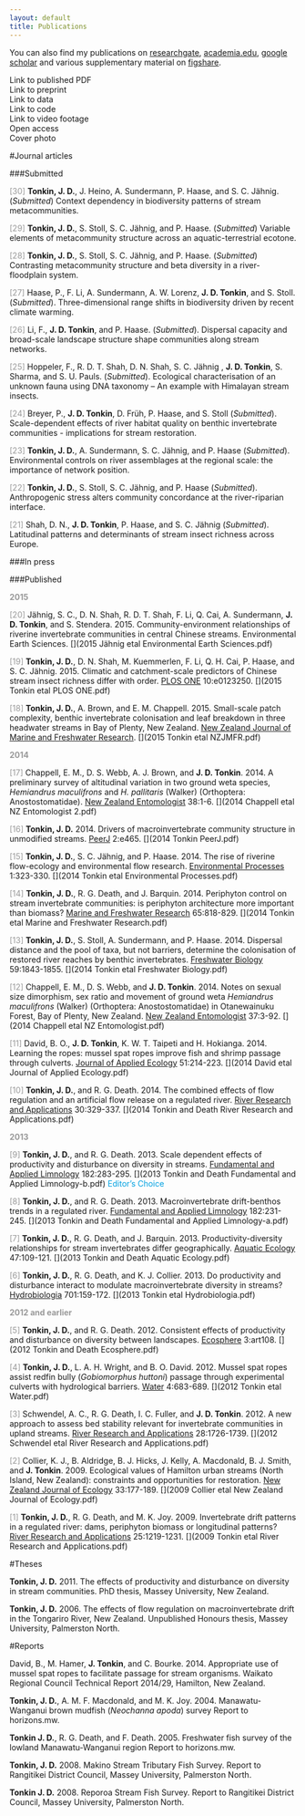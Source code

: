 ```yaml
---
layout: default
title: Publications
---
```




<!--
#00a1e1 - blue
#e14000 - orange
#999 - grey
#333 - black

[<i class="fa fa-fw fa-file"></i>]() 
[<i class="fa fa-fw fa-file-o"></i>]() 
[<i class="fa fa-fw fa-file-video-o"></i>]() 
[<i class="fa fa-fw fa-file-text"></i>]()  
[<i class="fa fa-fw fa-file-text-o"></i>]
[<i class="fa fa-fw fa-file-code-o"></i>]
[<i class="fa fa-fw fa-file-pdf-o"></i>]
[<i class="fa fa-fw fa-files-o"></i>]
[<i class="fa fa-fw fa-database"></i>]
[<i class="fa fa-fw fa-files-o"></i>]
[<i class="fa fa-fw fa-code"></i>]
[<i class="fa fa-fw fa-table"></i>]


<a href="http://dx.doi.org/" target="_blank"></a>
-->

You can also find my publications on [researchgate](https://www.researchgate.net/profile/Jonathan_Tonkin/), [academia.edu](http://senckenberg.academia.edu/JonathanTonkin), [google scholar](http://scholar.google.co.nz/citations?user=Mtn0TIwAAAAJ&hl=en) and various supplementary material on [figshare](http://figshare.com/authors/Jonathan%20D%20Tonkin/277559). 

<span style="color:#e14000"><i class="fa fa-fw fa-file-pdf-o"></i></span> Link to published PDF  
<span style="color:#e14000"><i class="fa fa-fw fa-file-text-o"></i></span> Link to preprint  
<span style="color:#e14000"><i class="fa fa-fw fa-table"></i></span> Link to data  
<span style="color:#e14000"><i class="fa fa-fw fa-code"></i></span> Link to code  
<span style="color:#e14000"><i class="fa fa-fw fa-file-video-o"></i></span> Link to video footage  
<span style="color:#00a1e1"><i class="fa fa-fw fa-unlock"></i></span> Open access  
<span style="color:#00a1e1"><i class="fa fa-fw fa-photo"></i></span> Cover photo  

#Journal articles  

###Submitted

<span style="color:#999">[30]</span> **Tonkin, J. D.**, J. Heino, A. Sundermann, P. Haase, and S. C. Jähnig. (*Submitted*) Context dependency in biodiversity patterns of stream metacommunities. [<i class="fa fa-fw fa-file-text-o"></i>](https://dx.doi.org/10.7287/peerj.preprints.1040v1)

<span style="color:#999">[29]</span> **Tonkin, J. D.**, S. Stoll, S. C. Jähnig, and P. Haase. (*Submitted*) Variable elements of metacommunity structure across an aquatic-terrestrial ecotone. [<i class="fa fa-fw fa-file-text-o"></i>](https://dx.doi.org/10.7287/peerj.preprints.1026v1)

<span style="color:#999">[28]</span> **Tonkin, J. D.**, S. Stoll, S. C. Jähnig, and P. Haase. (*Submitted*) Contrasting metacommunity structure and beta diversity in a river-floodplain system.

<span style="color:#999">[27]</span> Haase, P., F. Li, A. Sundermann, A. W. Lorenz, **J. D. Tonkin**, and S. Stoll. (*Submitted*). Three-dimensional range shifts in biodiversity driven by recent climate warming. [<i class="fa fa-fw fa-file-text-o"></i>](https://dx.doi.org/10.7287/peerj.preprints.1034v1)

<span style="color:#999">[26]</span> Li, F., **J. D. Tonkin**, and P. Haase. (*Submitted*). Dispersal capacity and broad-scale landscape structure shape communities along stream networks.

<span style="color:#999">[25]</span> Hoppeler, F., R. D. T. Shah, D. N. Shah, S. C. Jähnig , **J. D. Tonkin**, S. Sharma, and S. U. Pauls. (*Submitted*). Ecological characterisation of an unknown fauna using DNA taxonomy – An example with Himalayan stream insects.

<span style="color:#999">[24]</span> Breyer, P., **J. D. Tonkin**, D. Früh, P. Haase, and S. Stoll (*Submitted*). Scale-dependent effects of river habitat quality on benthic invertebrate communities - implications for stream restoration.

<span style="color:#999">[23]</span> **Tonkin, J. D.**, A. Sundermann, S. C. Jähnig, and P. Haase (*Submitted*). Environmental controls on river assemblages at the regional scale: the importance of network position. 

<span style="color:#999">[22]</span> **Tonkin, J. D.**, S. Stoll, S. C. Jähnig, and P. Haase (*Submitted*). Anthropogenic stress alters community concordance at the river-riparian interface. [<i class="fa fa-fw fa-file-text-o"></i>](https://dx.doi.org/10.7287/peerj.preprints.798v1)

<span style="color:#999">[21]</span> Shah, D. N., **J. D. Tonkin**, P. Haase, and S. C. Jähnig (*Submitted*). Latitudinal patterns and determinants of stream insect richness across Europe.

###In press

###Published

**<span style="color:#999">2015</span>**  

<span style="color:#999">[20]</span> Jähnig, S. C., D. N. Shah, R. D. T. Shah, F. Li,  Q. Cai, A. Sundermann, **J. D. Tonkin**, and S. Stendera. 2015. Community-environment relationships of riverine invertebrate communities in central Chinese streams. Environmental Earth Sciences.<a href="http://dx.doi.org/10.1007/s12665-015-4466-8" target="_blank"></a> [<i class="fa fa-fw fa-file-pdf-o"></i>](2015 Jähnig etal Environmental Earth Sciences.pdf)

<span style="color:#999">[19]</span> **Tonkin, J. D.**, D. N. Shah, M. Kuemmerlen, F. Li, Q. H. Cai, P. Haase, and S. C. Jähnig. 2015. Climatic and catchment-scale predictors of Chinese stream insect richness differ with order. <a href="http://dx.doi.org/10.1371/journal.pone.0123250" target="_blank">PLOS ONE</a> 10:e0123250. [<i class="fa fa-fw fa-file-pdf-o"></i>](2015 Tonkin etal PLOS ONE.pdf)[<i class="fa fa-fw fa-table"></i>](http://dx.doi.org/10.6084/m9.figshare.1305679)<span style="color:#00a1e1"><i class="fa fa-fw fa-unlock"></i></span>

<span style="color:#999">[18]</span> **Tonkin, J. D.**, A. Brown, and E. M. Chappell. 2015. Small-scale patch complexity, benthic invertebrate colonisation and leaf breakdown in three headwater streams in Bay of Plenty, New Zealand. <a href="http://dx.doi.org/10.1080/00288330.2014.980748" target="_blank">New Zealand Journal of Marine and Freshwater Research</a>. [<i class="fa fa-fw fa-file-pdf-o"></i>](2015 Tonkin etal NZJMFR.pdf)

**<span style="color:#999">2014</span>**

<span style="color:#999">[17]</span> Chappell, E. M., D. S. Webb, A. J. Brown, and **J. D. Tonkin**. 2014. A preliminary survey of altitudinal variation in two ground weta species, *Hemiandrus maculifrons* and *H. pallitaris* (Walker) (Orthoptera: Anostostomatidae). <a href="http://dx.doi.org/10.1080/00779962.2014.922234" target="_blank">New Zealand Entomologist</a> 38:1-6. [<i class="fa fa-fw fa-file-pdf-o"></i>](2014 Chappell etal NZ Entomologist 2.pdf)

<span style="color:#999">[16]</span> **Tonkin, J. D.** 2014. Drivers of macroinvertebrate community structure in unmodified streams. <a href="https://dx.doi.org/10.7717/peerj.465" target="_blank">PeerJ</a> 2:e465. [<i class="fa fa-fw fa-file-pdf-o"></i>](2014 Tonkin PeerJ.pdf)[<i class="fa fa-fw fa-table"></i>](http://dx.doi.org/10.6084/m9.figshare.979303)[<i class="fa fa-fw fa-table"></i>](http://dx.doi.org/10.6084/m9.figshare.979302)<span style="color:#00a1e1"><i class="fa fa-fw fa-unlock"></i></span>

<span style="color:#999">[15]</span> **Tonkin, J. D.**, S. C. Jähnig, and P. Haase. 2014. The rise of riverine flow-ecology and environmental flow research. <a href="http://dx.doi.org/10.1007/s40710-014-0024-8" target="_blank">Environmental Processes</a> 1:323-330. [<i class="fa fa-fw fa-file-pdf-o"></i>](2014 Tonkin etal Environmental Processes.pdf)

<span style="color:#999">[14]</span> **Tonkin, J. D.**, R. G. Death, and J. Barquin. 2014. Periphyton control on stream invertebrate communities: is periphyton architecture more important than biomass? <a href="http://dx.doi.org/10.1071/MF13271" target="_blank">Marine and Freshwater Research</a> 65:818-829. [<i class="fa fa-fw fa-file-pdf-o"></i>](2014 Tonkin etal Marine and Freshwater Research.pdf)<span style="color:#00a1e1"><i class="fa fa-fw fa-photo"></i></span>

<span style="color:#999">[13]</span> **Tonkin, J. D.**, S. Stoll, A. Sundermann, and P. Haase. 2014. Dispersal distance and the pool of taxa, but not barriers, determine the colonisation of restored river reaches by benthic invertebrates. <a href="http://dx.doi.org/10.1111/fwb.12387" target="_blank">Freshwater Biology</a> 59:1843-1855. [<i class="fa fa-fw fa-file-pdf-o"></i>](2014 Tonkin etal Freshwater Biology.pdf)

<span style="color:#999">[12]</span> Chappell, E. M., D. S. Webb, and **J. D. Tonkin**. 2014. Notes on sexual size dimorphism, sex ratio and movement of ground weta *Hemiandrus maculifrons* (Walker) (Orthoptera: Anostostomatidae) in Otanewainuku Forest, Bay of Plenty, New Zealand. <a href="http://dx.doi.org/10.1080/00779962.2013.856377" target="_blank">New Zealand Entomologist</a> 37:3-92. [<i class="fa fa-fw fa-file-pdf-o"></i>](2014 Chappell etal NZ Entomologist.pdf)

<span style="color:#999">[11]</span> David, B. O., **J. D. Tonkin**, K. W. T. Taipeti and H. Hokianga. 2014. Learning the ropes: mussel spat ropes improve fish and shrimp passage through culverts. <a href="http://dx.doi.org/10.1111/1365-2664.12178" target="_blank">Journal of Applied Ecology</a> 51:214-223. [<i class="fa fa-fw fa-file-pdf-o"></i>](2014 David etal Journal of Applied Ecology.pdf)[<i class="fa fa-fw fa-file-video-o"></i>](http://dx.doi.org/10.6084/m9.figshare.695084)

<span style="color:#999">[10]</span> **Tonkin, J. D.**, and R. G. Death. 2014. The combined effects of flow regulation and an artificial flow release on a regulated river. <a href="http://dx.doi.org/10.1002/rra.2650" target="_blank">River Research and Applications</a> 30:329-337. [<i class="fa fa-fw fa-file-pdf-o"></i>](2014 Tonkin and Death River Research and Applications.pdf)

**<span style="color:#999">2013</span>**

<span style="color:#999">[9]</span> **Tonkin, J. D.**, and R. G. Death. 2013. Scale dependent effects of productivity and disturbance on diversity in streams. <a href="http://dx.doi.org/10.1127/1863-9135/2013/0402" target="_blank">Fundamental and Applied Limnology</a> 182:283-295. [<i class="fa fa-fw fa-file-pdf-o"></i>](2013 Tonkin and Death Fundamental and Applied Limnology-b.pdf)<span style="color:#00a1e1"> Editor’s Choice <i class="fa fa-fw fa-unlock"></i></span>

<span style="color:#999">[8]</span> **Tonkin, J. D.**, and R. G. Death. 2013. Macroinvertebrate drift-benthos trends in a regulated river. <a href="http://dx.doi.org/10.1127/1863-9135/2013/0404" target="_blank">Fundamental and Applied Limnology</a> 182:231-245. [<i class="fa fa-fw fa-file-pdf-o"></i>](2013 Tonkin and Death Fundamental and Applied Limnology-a.pdf)

<span style="color:#999">[7]</span> **Tonkin, J. D.**, R. G. Death, and J. Barquin. 2013. Productivity-diversity relationships for stream invertebrates differ geographically. <a href="http://dx.doi.org/10.1007/s10452-013-9429-0" target="_blank">Aquatic Ecology</a> 47:109-121. [<i class="fa fa-fw fa-file-pdf-o"></i>](2013 Tonkin and Death Aquatic Ecology.pdf)

<span style="color:#999">[6]</span> **Tonkin, J. D.**, R. G. Death, and K. J. Collier. 2013. Do productivity and disturbance interact to modulate macroinvertebrate diversity in streams? <a href="http://dx.doi.org/10.1007/s10750-012-1248-0" target="_blank">Hydrobiologia</a> 701:159-172. [<i class="fa fa-fw fa-file-pdf-o"></i>](2013 Tonkin etal Hydrobiologia.pdf)

**<span style="color:#999">2012 and earlier</span>**

<span style="color:#999">[5]</span> **Tonkin, J. D.**, and R. G. Death. 2012. Consistent effects of productivity and disturbance on diversity between landscapes. <a href="http://dx.doi.org/10.1890/ES12-00243.1" target="_blank">Ecosphere</a> 3:art108. [<i class="fa fa-fw fa-file-pdf-o"></i>](2012 Tonkin and Death Ecosphere.pdf)<span style="color:#00a1e1"><i class="fa fa-fw fa-unlock"></i></span>

<span style="color:#999">[4]</span> **Tonkin, J. D.**, L. A. H. Wright, and B. O. David. 2012. Mussel spat ropes assist redfin bully (*Gobiomorphus huttoni*) passage through experimental culverts with hydrological barriers. <a href="http://dx.doi.org/10.3390/w4030713" target="_blank">Water</a> 4:683-689. [<i class="fa fa-fw fa-file-pdf-o"></i>](2012 Tonkin etal Water.pdf)<span style="color:#00a1e1"><i class="fa fa-fw fa-unlock"></i></span>

<span style="color:#999">[3]</span> Schwendel, A. C., R. G. Death, I. C. Fuller, and **J. D. Tonkin**. 2012. A new approach to assess bed stability relevant for invertebrate communities in upland streams. <a href="http://dx.doi.org/10.1002/rra.1570" target="_blank">River Research and Applications</a> 28:1726-1739. [<i class="fa fa-fw fa-file-pdf-o"></i>](2012 Schwendel etal River Research and Applications.pdf)

<span style="color:#999">[2]</span> Collier, K. J., B. Aldridge, B. J. Hicks, J. Kelly, A. Macdonald, B. J. Smith, and **J. Tonkin**. 2009. Ecological values of Hamilton urban streams (North Island, New Zealand): constraints and opportunities for restoration. <a href="http://newzealandecology.org/nzje/2893" target="_blank">New Zealand Journal of Ecology</a> 33:177-189. [<i class="fa fa-fw fa-file-pdf-o"></i>](2009 Collier etal New Zealand Journal of Ecology.pdf)

<span style="color:#999">[1]</span> **Tonkin, J. D.**, R. G. Death, and M. K. Joy. 2009. Invertebrate drift patterns in a regulated river: dams, periphyton biomass or longitudinal patterns? <a href="http://dx.doi.org/10.1002/rra.1213" target="_blank">River Research and Applications</a> 25:1219-1231. [<i class="fa fa-fw fa-file-pdf-o"></i>](2009 Tonkin etal River Research and Applications.pdf)

 
#Theses

**Tonkin, J. D.** 2011. The effects of productivity and disturbance on diversity in stream communities. PhD thesis, Massey University, New Zealand.

**Tonkin, J. D.** 2006. The effects of flow regulation on macroinvertebrate drift in the Tongariro River, New Zealand. Unpublished Honours thesis, Massey University, Palmerston North.

 
#Reports

David, B., M. Hamer, **J. Tonkin**, and C. Bourke. 2014. Appropriate use of mussel spat ropes to facilitate passage for stream organisms. Waikato Regional Council Technical Report 2014/29, Hamilton, New Zealand.

**Tonkin, J. D.**,  A. M. F. Macdonald, and M. K. Joy. 2004. Manawatu-Wanganui brown mudfish (*Neochanna apoda*) survey Report to horizons.mw.

**Tonkin J. D.**, R. G. Death, and F. Death. 2005. Freshwater fish survey of the lowland Manawatu-Wanganui region Report to horizons.mw.

**Tonkin, J. D.** 2008. Makino Stream Tributary Fish Survey. Report to Rangitikei District Council, Massey University, Palmerston North.

**Tonkin J. D.** 2008. Reporoa Stream Fish Survey. Report to Rangitikei District Council, Massey University, Palmerston North.

			
